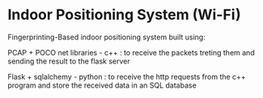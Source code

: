 # Indoor Positioning System (Wi-Fi)
Fingerprinting-Based indoor positioning system built using:

PCAP + POCO net libraries - c++ :
  to receive the packets treting them and sending the result to the flask server
  
Flask + sqlalchemy - python : 
  to receive the http requests from the c++ program and store the received data in an SQL database

